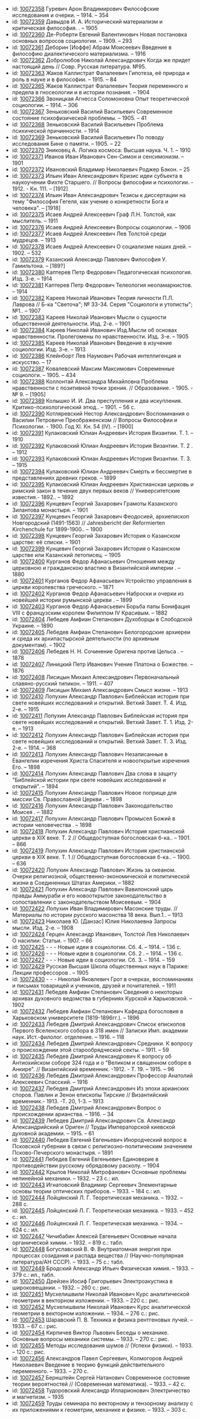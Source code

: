 <ul>
<li>id: <a href="http://books.e-heritage.ru/book/10072358">10072358</a>	Гуревич Арон Владимирович Философские исследования и очерки. – 1914. – 354</li>
<li>id: <a href="http://books.e-heritage.ru/book/10072359">10072359</a>	Давыдов И. А. Исторический материализм и критическая философия. . – 1905</li>
<li>id: <a href="http://books.e-heritage.ru/book/10072360">10072360</a>	Де-Роберти Евгений Валентинович Новая постановка основных вопросов социологии. – 1909. – 293</li>
<li>id: <a href="http://books.e-heritage.ru/book/10072361">10072361</a>	Деборин [Иоффе] Абрам Моисеевич Введение в философию диалектического материализма. – 1916</li>
<li>id: <a href="http://books.e-heritage.ru/book/10072362">10072362</a>	Добролюбов Николай Александрович Когда же придет настоящий день // Совр. Русская литература. №95.</li>
<li>id: <a href="http://books.e-heritage.ru/book/10072363">10072363</a>	Жаков Каллистрат Фалалеевич Гипотеза, её природа и роль в науке и в философии. – 1915. – 84</li>
<li>id: <a href="http://books.e-heritage.ru/book/10072365">10072365</a>	Жаков Каллистрат Фалалеевич Теория переменного и предела в гносеологии и в истории познания. – 1904</li>
<li>id: <a href="http://books.e-heritage.ru/book/10072366">10072366</a>	Звоницкая Агнесса Соломоновна Опыт теоретической социологии. – 1914. – 306</li>
<li>id: <a href="http://books.e-heritage.ru/book/10072367">10072367</a>	Зеньковский Василий Васильевич Современное состояние психофизической проблемы. – 1905. – 41</li>
<li>id: <a href="http://books.e-heritage.ru/book/10072368">10072368</a>	Зеньковский Василий Васильевич Проблема психической причинности. – 1914</li>
<li>id: <a href="http://books.e-heritage.ru/book/10072369">10072369</a>	Зеньковский Василий Васильевич По поводу исследования Бине о памяти. – 1905. – 22</li>
<li>id: <a href="http://books.e-heritage.ru/book/10072370">10072370</a>	Зниковец А. Логика космоса: Высшая наука. Ч. 1. – 1910</li>
<li>id: <a href="http://books.e-heritage.ru/book/10072371">10072371</a>	Иванов Иван Иванович Сен-Симон и сенсимонизм. – 1901</li>
<li>id: <a href="http://books.e-heritage.ru/book/10072372">10072372</a>	Ивановский Владимир Николаевич Роджер Бэкон. – 25</li>
<li>id: <a href="http://books.e-heritage.ru/book/10072373">10072373</a>	Ильин Иван Александрович Кризис идеи субъекта в наукоучении Фихте Старшего. // Вопросы философии и психологии. - 1912. - Кн. 111. – [1912]</li>
<li>id: <a href="http://books.e-heritage.ru/book/10072374">10072374</a>	Ильин Иван Александрович Тезисы к диссертации на тему "Философия Гегеля, как учение о конкретности Бога и человека". – [1918]</li>
<li>id: <a href="http://books.e-heritage.ru/book/10072375">10072375</a>	Исаев Андрей Алексеевич Граф Л.Н. Толстой, как мыслитель. – 1911</li>
<li>id: <a href="http://books.e-heritage.ru/book/10072376">10072376</a>	Исаев Андрей Алексеевич Вопросы социологии. – 1906</li>
<li>id: <a href="http://books.e-heritage.ru/book/10072377">10072377</a>	Исаев Андрей Алексеевич Лев Толстой среди мудрецов. – 1913</li>
<li>id: <a href="http://books.e-heritage.ru/book/10072378">10072378</a>	Исаев Андрей Алексеевич О социализме наших дней. – 1902. – 532</li>
<li>id: <a href="http://books.e-heritage.ru/book/10072379">10072379</a>	Казанский Александр Павлович Философия У. Гамильтона. – [189?]</li>
<li>id: <a href="http://books.e-heritage.ru/book/10072380">10072380</a>	Каптерев Петр Федорович Педагогическая психология. Изд. 3-е. – 1914</li>
<li>id: <a href="http://books.e-heritage.ru/book/10072381">10072381</a>	Каптерев Петр Федорович Телеология неоламаркистов. – 1914</li>
<li>id: <a href="http://books.e-heritage.ru/book/10072382">10072382</a>	Кареев Николай Иванович Теория личности П.Л. Лаврова // Б-ка "Светоча"; № 33-34. Серия "Социологи и утописты"; №1.. – 1907</li>
<li>id: <a href="http://books.e-heritage.ru/book/10072383">10072383</a>	Кареев Николай Иванович Мысли о сущности общественной деятельности. Изд. 2-е. – 1901</li>
<li>id: <a href="http://books.e-heritage.ru/book/10072384">10072384</a>	Кареев Николай Иванович Изд.Мысли об основах нравственности. Пролегомены по нравственности. Изд. 3-е. – 1905</li>
<li>id: <a href="http://books.e-heritage.ru/book/10072385">10072385</a>	Кареев Николай Иванович Введение в изучение социологии. Изд. 3-е. – 1913</li>
<li>id: <a href="http://books.e-heritage.ru/book/10072386">10072386</a>	Клейнборт Лев Наумович Рабочая интеллигенция и искусство. – 17</li>
<li>id: <a href="http://books.e-heritage.ru/book/10072387">10072387</a>	Ковалевский Максим Максимович Современные социологи. – 1905. – 434</li>
<li>id: <a href="http://books.e-heritage.ru/book/10072388">10072388</a>	Коллонтай Александра Михайловна Проблема нравственности с позитивной точки зрения. // Образование. - 1905. - № 9. – [1905]</li>
<li>id: <a href="http://books.e-heritage.ru/book/10072389">10072389</a>	Колышко И. И. Два преступления и два искупления. Критико-психологический этюд.. – 1901. – 56 с.</li>
<li>id: <a href="http://books.e-heritage.ru/book/10072390">10072390</a>	Котляревский Нестор Александрович Воспоминания о Василии Петровиче Преображенском // Вопросы Философии и Психологии. - 1900. Год XI. Кн. 54 (IV). – [1900]</li>
<li>id: <a href="http://books.e-heritage.ru/book/10072391">10072391</a>	Кулаковский Юлиан Андреевич История Византии. Т. 1. – 1910</li>
<li>id: <a href="http://books.e-heritage.ru/book/10072392">10072392</a>	Кулаковский Юлиан Андреевич История Византии. Т. 2 . – 1912</li>
<li>id: <a href="http://books.e-heritage.ru/book/10072393">10072393</a>	Кулаковский Юлиан Андреевич История Византии. Т. 3. – 1915</li>
<li>id: <a href="http://books.e-heritage.ru/book/10072394">10072394</a>	Кулаковский Юлиан Андреевич Смерть и бессмертие в представлениях древних греков. – 1899</li>
<li>id: <a href="http://books.e-heritage.ru/book/10072395">10072395</a>	Кулаковский Юлиан Андреевич Христианская церковь и римский закон в течение двух первых веков // Университетские известия.- 1892.. – 1892</li>
<li>id: <a href="http://books.e-heritage.ru/book/10072396">10072396</a>	Кунцевич Георгий Захарович Грамоты Казанского Зилантова монастыря. – 1901</li>
<li>id: <a href="http://books.e-heritage.ru/book/10072397">10072397</a>	Кунцевич Георгий Захарович Феодосией, архиепископ Новгородский (1491-1563) // Jahresbericht der Reformierten Kirchenchule fur 1899-1900.. – 1900</li>
<li>id: <a href="http://books.e-heritage.ru/book/10072398">10072398</a>	Кунцевич Георгий Захарович История о Казанском царстве: её списки. – 1901</li>
<li>id: <a href="http://books.e-heritage.ru/book/10072399">10072399</a>	Кунцевич Георгий Захарович История о Казанском царстве или Казанский летописец. – 1905</li>
<li>id: <a href="http://books.e-heritage.ru/book/10072400">10072400</a>	Курганов Федор Афанасьевич Отношения между церковною и гражданскою властию в Византийской империи . – 1880</li>
<li>id: <a href="http://books.e-heritage.ru/book/10072401">10072401</a>	Курганов Федор Афанасьевич Устройство управления в церкви королевства греческого. – 1871</li>
<li>id: <a href="http://books.e-heritage.ru/book/10072402">10072402</a>	Курганов Федор Афанасьевич Наброски и очерки из новейшей истории румынской церкви . – 1899</li>
<li>id: <a href="http://books.e-heritage.ru/book/10072403">10072403</a>	Курганов Федор Афанасьевич Борьба папы Бонифация VIII с французским королем Филиппом IV Красивым. – 1882</li>
<li>id: <a href="http://books.e-heritage.ru/book/10072404">10072404</a>	Лебедев Амфиан Степанович Духоборцы в Слободской Украине. – 1890</li>
<li>id: <a href="http://books.e-heritage.ru/book/10072405">10072405</a>	Лебедев Амфиан Степанович Белогородские архиереи и среда их архипастырской деятельности (по архивным документам). – 1902</li>
<li>id: <a href="http://books.e-heritage.ru/book/10072406">10072406</a>	Лебедев Н. Н. Сочинение Оригена против Цельса . – 1878</li>
<li>id: <a href="http://books.e-heritage.ru/book/10072407">10072407</a>	Линицкий Петр Иванович Учение Платона о Божестве. – 1876</li>
<li>id: <a href="http://books.e-heritage.ru/book/10072408">10072408</a>	Лисицын Михаил Александрович Первоначальный славяно-русский типикон. – 1911. – 407</li>
<li>id: <a href="http://books.e-heritage.ru/book/10072409">10072409</a>	Лисицын Михаил Александрович Смысл жизни. – 1913</li>
<li>id: <a href="http://books.e-heritage.ru/book/10072410">10072410</a>	Лопухин Александр Павлович Библейская история при свете новейших исследований и открытий. Ветхий Завет. Т. 4. Изд. 2-е. – 1915</li>
<li>id: <a href="http://books.e-heritage.ru/book/10072411">10072411</a>	Лопухин Александр Павлович Библейская история при свете новейших исследований и открытий. Ветхий Завет. Т. 1. Изд. 2-е. – 1913</li>
<li>id: <a href="http://books.e-heritage.ru/book/10072412">10072412</a>	Лопухин Александр Павлович Библейская история при свете новейших исследований и открытий. Ветхий Завет. Т. 3. Изд. 2-е. – 1914. – 368</li>
<li>id: <a href="http://books.e-heritage.ru/book/10072413">10072413</a>	Лопухин Александр Павлович Незаписанные в Евангелии изречения Христа Спасителя и новооткрытые изречения Его. – 1898</li>
<li>id: <a href="http://books.e-heritage.ru/book/10072414">10072414</a>	Лопухин Александр Павлович Два слова в защиту "Библейской истории при свете новейших исследований и открытий". – 1894</li>
<li>id: <a href="http://books.e-heritage.ru/book/10072415">10072415</a>	Лопухин Александр Павлович Новое поприще для миссии Св. Православной Церкви . – 1898</li>
<li>id: <a href="http://books.e-heritage.ru/book/10072416">10072416</a>	Лопухин Александр Павлович Законодательство Моисея . – 1882</li>
<li>id: <a href="http://books.e-heritage.ru/book/10072417">10072417</a>	Лопухин Александр Павлович Промысел Божий в истории человечества . – 1898</li>
<li>id: <a href="http://books.e-heritage.ru/book/10072418">10072418</a>	Лопухин Александр Павлович История христианской церкви в XIX веке. Т. 2 // Общедоступная богословская б-ка.. – 1901. – 866</li>
<li>id: <a href="http://books.e-heritage.ru/book/10072419">10072419</a>	Лопухин Александр Павлович История христианской церкви в XIX веке. Т. 1 // Общедоступная богословская б-ка.. – 1900. – 636</li>
<li>id: <a href="http://books.e-heritage.ru/book/10072420">10072420</a>	Лопухин Александр Павлович Жизнь за океаном. Очерки религиозной, общественно-экономической и политической жизни в Соединенных Штатах Америки. – 1882</li>
<li>id: <a href="http://books.e-heritage.ru/book/10072421">10072421</a>	Лопухин Александр Павлович Вавилонский царь правды Аммураби и его новооткрытое законодательство в сопоставлении с законодательством Моисеевым. – 1904</li>
<li>id: <a href="http://books.e-heritage.ru/book/10072422">10072422</a>	Лопухин Иван Владимирович Масонские труды. // Материалы по истории русского масонства 18 века. Вып.1.. – 1913</li>
<li>id: <a href="http://books.e-heritage.ru/book/10072423">10072423</a>	Николаев Ю. [Данзас] Юлия Николаевна Запросы мысли. Изд. 2-е. – 1908</li>
<li>id: <a href="http://books.e-heritage.ru/book/10072424">10072424</a>	Герцен Александр Иванович, Толстой Лев Николаевич О насилии: Статьи. – 1907. – 66</li>
<li>id: <a href="http://books.e-heritage.ru/book/10072425">10072425</a>	- - - Новые идеи в социологии. Сб. 4. – 1914. – 136 с.</li>
<li>id: <a href="http://books.e-heritage.ru/book/10072426">10072426</a>	- - - Новые идеи в социологии. Сб. 2 . – 1914. – 136 с.</li>
<li>id: <a href="http://books.e-heritage.ru/book/10072427">10072427</a>	- - - Новые идеи в социологии. Сб. 3. – 1914. – 159</li>
<li>id: <a href="http://books.e-heritage.ru/book/10072429">10072429</a>	Русская Высшая Школа общественных наук в Париже: Лекции профессоров . – 1905</li>
<li>id: <a href="http://books.e-heritage.ru/book/10072430">10072430</a>	- - - Николай Яковлевич Грот в очерках, воспоминаниях и письмах товарищей и учеников, друзей и почитателей. – 1911</li>
<li>id: <a href="http://books.e-heritage.ru/book/10072431">10072431</a>	Лебедев Амфиан Степанович Сведения о некоторых архивах духовного ведомства в губерниях Курской и Харьковской. – 1902</li>
<li>id: <a href="http://books.e-heritage.ru/book/10072432">10072432</a>	Лебедев Амфиан Степанович Кафедра богословия в Харьковском университете (1819-1896гг.). – 1896</li>
<li>id: <a href="http://books.e-heritage.ru/book/10072433">10072433</a>	Лебедев Дмитрий Александрович Список епископов Первого Вселенского собора в 318 имен // Записки Имп. академии наук. Ист.-филолог. отделение. – 1916. – 118</li>
<li>id: <a href="http://books.e-heritage.ru/book/10072434">10072434</a>	Лебедев Дмитрий Александрович Средники. К вопросу о происхождении этой старообрядческой секты. – 1911. – 59</li>
<li>id: <a href="http://books.e-heritage.ru/book/10072435">10072435</a>	Лебедев Дмитрий Александрович К вопросу об Антиохийском соборе 324 года и о "Великом и священном соборе в Анкире". // Византийский временник. -1912. - Т. 19. – 1915. – 96</li>
<li>id: <a href="http://books.e-heritage.ru/book/10072436">10072436</a>	Лебедев Дмитрий Александрович Профессор Анатолий Алексеевич Спасский. – 1916</li>
<li>id: <a href="http://books.e-heritage.ru/book/10072437">10072437</a>	Лебедев Дмитрий Александрович Из эпохи арианских споров. Павлин и Зенон епископы Тирские // Византийский временник.- 1913. -Т. 20, 1-3. – 1913</li>
<li>id: <a href="http://books.e-heritage.ru/book/10072438">10072438</a>	Лебедев Дмитрий Александрович Вопрос о происхождении арианства. – 1916. – 34</li>
<li>id: <a href="http://books.e-heritage.ru/book/10072439">10072439</a>	Лебедев Дмитрий Александрович Св. Александр Александрийский и Ориген // Труды Императорской киевской духовной академии. – 1915. – 61</li>
<li>id: <a href="http://books.e-heritage.ru/book/10072440">10072440</a>	Лебедев Евгений Евгеньевич Инородческий вопрос в Псковской губернии в связи с религиозно-политическим значением Псково-Печерского монастыря. – 1891</li>
<li>id: <a href="http://books.e-heritage.ru/book/10072441">10072441</a>	Лебедев Евгений Евгеньевич Единоверие в противодействии русскому обрядовому расколу. – 1904</li>
<li>id: <a href="http://books.e-heritage.ru/book/10072442">10072442</a>	Крылов Николай Митрофанович Основные проблемы нелинейной механики. – 1932. – 23 с.: ил.</li>
<li>id: <a href="http://books.e-heritage.ru/book/10072443">10072443</a>	Игнатовский Владимир Сергеевич Элементарные основы теории оптических приборов. – 1933. – 184 с.: ил.</li>
<li>id: <a href="http://books.e-heritage.ru/book/10072444">10072444</a>	Лойцянский Л. Г. Теоретическая механика. – 1932. – 288 с.</li>
<li>id: <a href="http://books.e-heritage.ru/book/10072445">10072445</a>	Лойцянский Л. Г. Теоретическая механика. – 1933. – 452 с.: ил.</li>
<li>id: <a href="http://books.e-heritage.ru/book/10072446">10072446</a>	Лойцянский Л. Г. Теоретическая механика. – 1934. – 624 с.: ил.</li>
<li>id: <a href="http://books.e-heritage.ru/book/10072447">10072447</a>	Чичибабин Алексей Евгеньевич Основные начала органической химии. – 1932. – 819 с.: табл.</li>
<li>id: <a href="http://books.e-heritage.ru/book/10072448">10072448</a>	Богуславский В. Ф. Внутриатомная энергия при процессах созидания и распада вещества // (Научно-популярная литература/АН СССР). – 1933. – 75 с.: табл.</li>
<li>id: <a href="http://books.e-heritage.ru/book/10072449">10072449</a>	Бродский Александр Ильич Физическая химия. – 1933. – 379 с.: ил., табл.</li>
<li>id: <a href="http://books.e-heritage.ru/book/10072450">10072450</a>	Дрейзен Иосиф Григорьевич Электроакустика в широковещании. – 1932. – 260 с.: рис.</li>
<li>id: <a href="http://books.e-heritage.ru/book/10072451">10072451</a>	Мусхелишвили Николай Иванович Курс аналитической геометрии в векторном изложении. – 1933. – 220 с.: рис.</li>
<li>id: <a href="http://books.e-heritage.ru/book/10072452">10072452</a>	Мусхелишвили Николай Иванович Курс аналитической геометрии в векторном изложении. – 1934. – 276 с.: рис.</li>
<li>id: <a href="http://books.e-heritage.ru/book/10072453">10072453</a>	Шаравский П. В. Техника и физика рентгеновых лучей. – 1933. – 67 с.: рис.</li>
<li>id: <a href="http://books.e-heritage.ru/book/10072454">10072454</a>	Кирпичев Виктор Львович Беседы о механике. Основные вопросы механики системы. – 1933. – 270 с.: рис.</li>
<li>id: <a href="http://books.e-heritage.ru/book/10072455">10072455</a>	Методы исследования шумов // (Успехи физики). – 1933. – 120 с.: рис.</li>
<li>id: <a href="http://books.e-heritage.ru/book/10072456">10072456</a>	Александров Павел Сергеевич, Колмогоров Андрей Николаевич Введение в теорию функций действительного переменного. – 1933. – 270 с.</li>
<li>id: <a href="http://books.e-heritage.ru/book/10072457">10072457</a>	Бернштейн Сергей Натанович Современное состояние теории вероятностей // (Современная математика). – 1933. – 42 с.</li>
<li>id: <a href="http://books.e-heritage.ru/book/10072458">10072458</a>	Тудоровский Александр Илларионович Электричество и магнетизм. – 1935</li>
<li>id: <a href="http://books.e-heritage.ru/book/10072459">10072459</a>	Труды семинара по векторному и тензорному анализу с их приложениями к геометрии, механике и физике. – 1933. – 303 с.</li>
</ul>
